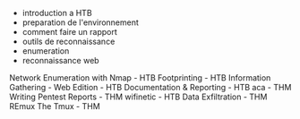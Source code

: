 - introduction a HTB
- preparation de l'environnement 
- comment faire un rapport 
- outils de reconnaissance 
- enumeration 
- reconnaissance web


Network Enumeration with Nmap - HTB
Footprinting  - HTB
Information Gathering - Web Edition - HTB
Documentation & Reporting - HTB
aca - THM
Writing Pentest Reports - THM
wifinetic - HTB
Data Exfiltration - THM
REmux The Tmux - THM







